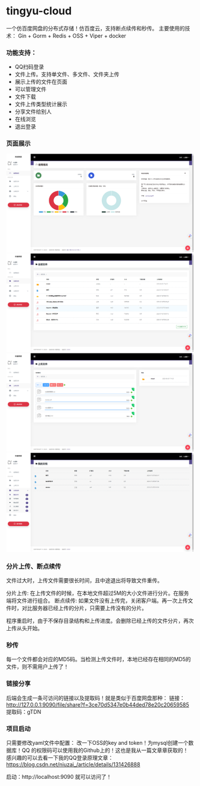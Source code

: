 # tingyu-cloud
一个仿百度网盘的分布式存储！仿百度云，支持断点续传和秒传。
主要使用的技术：
  Gin + Gorm + Redis + OSS + Viper + docker

### 功能支持：
* QQ扫码登录
* 文件上传。支持单文件、多文件、文件夹上传
* 展示上传的文件在页面
* 可以管理文件
* 文件下载
* 文件上传类型统计展示
* 分享文件给别人
* 在线浏览
* 退出登录
### 页面展示
![image](https://github.com/cainiaoyige01/tingyu-cloud/blob/main/static/img/1.png)
![image](https://github.com/cainiaoyige01/tingyu-cloud/blob/main/static/img/2.png)
![image](https://github.com/cainiaoyige01/tingyu-cloud/blob/main/static/img/3.png)
![image](https://github.com/cainiaoyige01/tingyu-cloud/blob/main/static/img/5.png)

### 分片上传、断点续传
文件过大时，上传文件需要很长时间，且中途退出将导致文件重传。

分片上传: 在上传文件的时候，在本地文件超过5M的大小文件进行分片。在服务端将文件进行组合。
断点续传: 如果文件没有上传完，关闭客户端。再一次上传文件时，对比服务器已经上传的分片，只需要上传没有的分片。

程序重启时，由于不保存目录结构和上传进度。会删除已经上传的文件分片，再次上传从头开始。

### 秒传
每一个文件都会对应的MD5码。当检测上传文件时，本地已经存在相同的MD5的文件，则不需用户上传了！

### 链接分享
后端会生成一条可访问的链接以及提取码！就是类似于百度网盘那种：
链接：http://127.0.0.1:9090/file/share?f=3ce70d5347e0b44ded78e20c20659585 提取码：gTDN

### 项目启动
只需要修改yaml文件中配置：
改一下OSS的key and token！为mysql创建一个数据库！QQ 的权限码可以使用我的Github上的！这也是我从一篇文章章获取的！
感兴趣的可以去看一下我的QQ登录原理文章：https://blog.csdn.net/niuzai_/article/details/131426888

启动：http://localhost:9090  就可以访问了！
